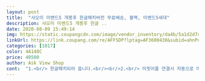 ```yaml
---
layout: post 
title:  "샤오미 미밴드5 개봉후 한글패치버전 무료배송, 블랙, 미밴드5세대" 
description: 샤오미 미밴드5 개봉후 한글 ..
date: 2020-08-09 15:49:14 
img: https://static.coupangcdn.com/image/vendor_inventory/da4b/5a1d2d7c51286866fccc027fe54ea82f6c7f65535204de8aa124af7cd843.jpg 
linkUrl: https://link.coupang.com/re/AFFSDP?lptag=AF3600438&subid=ahnPublicAsk&pageKey=1767538105&itemId=3009704350&vendorItemId=70997908582&traceid=V0-113-dcfd5979ef30e62a 
categories: [1017] 
color: 4A148C 
price: 40500 
author: Ask View Shop 
cont:  "1.<br/> 한글패치되어 옵니다.<br/><br/>2.<br/> 미핏어플 연결시 자동으로 미밴드업데이트가 됩니다.<br/><br/>23천원 더 비싸도 한글패치 때문에 구입했는데<br/>3.<br/> 완전한글패치는 풀립니다.<br/><br/>4.<br/> 언어 영문으로 사용하면 됩니다.<br/><br/>5.<br/> 카톡문자등은 초기한글 패치덕에 한글로 맞게나옵니다<br/>6.<br/> 저는 매우 만족스럽게 쓰고있습니다.<br/> 추천<br/>구매문의에도 적었다만 한글패치 안되어서<br/>구매전 보세요.<br/><br/>그거말고는 좋네요<br/>그냥 제가 인터넷에서 찾아서 직접 했습니다<br/>기능은 많은데 기능들이 다 정확한지는 모르겠습니다 ㅋㅋ<br/>면이 좀 빨리꺼지긴하지만... <br/>터치스크린은 .<br/>정전기식은 아닌거 같아요 물수건으로도 터치가됩니다 스트렙은 과격한움직임에는 견고성이 떨어지는거 같아요(전 서핑할때 시간보려고산거라)<br/>온게 확실하네요<br/>일단 잘 사용중이고 착용감좋고 디스플레이도 보기편하네요<br/>전 받자마자 업데이트하면서 중국말로 바꼈는데 영어로 언어설정하면 불편하지는 않아요<br/>제품은 생각보다 빨리와서 좋았는데<br/>제품자체는 만족합니다<br/>좀 그렇네요<br/>카톡은 별도의 알림차단 기능은 없어서 단체카톡방 같은데서오는 메시지를 다 읽어요... <br/>그래서 무용지물 ㅋㅋㅋ<br/>한글패치는 50프로?정도 된거같네요 카톡메시지는 잘 보여줍니다<br/>" 
---
```

